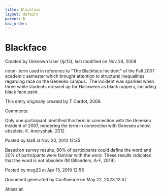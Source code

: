 ```yaml
---
title: Blackface
layout: default
parent: B
nav_order:
---
```


# Blackface

Created by  Unknown User (tjc13), last modified on Nov 24, 2008

noun- term used in reference to &quot;The Blackface Incident&quot; of the Fall 2007 academic semester which brought attention to structural inequalities regarding race on the Geneseo campus.  The incident was sparked when three white students dressed up for Halloween as black rappers, including black face paint.

This entry originally created by T Cardot, 2008.

Comments:

Only one participant identified this term in connection with the Geneseo incident of 2007, rendering the term in connection with Geneseo almost obsolete. K. Andryshak, 2012

Posted by kla8 at Nov 20, 2012 12:35

Based on survey results, 80% of participants could define the word and 20% of participants were familiar with the word. These results indicated that the word is not obsolete (M Gillanders, A-F, 2019).

Posted by meg23 at Apr 15, 2019 12:56

Document generated by Confluence on May 22, 2023 12:37

Atlassian

